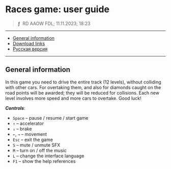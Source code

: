 # Races game: user guide
> **ƒ** &nbsp;RD AAOW FDL; 11.11.2023; 18:23

---

- [General information](#general-information)
- [Download links](https://adslbarxatov.github.io/DPArray#races)
- [Русская версия](https://adslbarxatov.github.io/Races/ru)

---

## General information

In this game you need to drive the entire track (12 levels), without colliding with other cars.
For overtaking them, and also for diamonds caught on the road points will be awarded; they will
be reduced for collisions. Each new level involves more speed and more cars to overtake.
Good luck!

***Controls***:

- `Space` – pause / resume / start game
- `↑` – accelerator
- `↓` – brake
- `←`, `→` – movement
- `Esc` – exit the game
- `S` – mute / unmute SFX
- `M` – turn on / off the music
- `L` – change the interface language
- `F1` – show the help references
